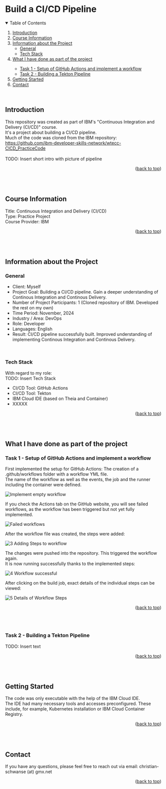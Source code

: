 <!-- Improved compatibility of back to top link: See: https://github.com/othneildrew/Best-README-Template/pull/73 -->
<a id="readme-top"></a>

# Build a CI/CD Pipeline
<!-- TABLE OF CONTENTS -->
<details open>
  <summary>Table of Contents</summary>
  <ol>
    <li><a href="#introduction">Introduction</a></li>
    <li>
      <a href="#course-information">Course Information</a>
    </li>
    <li>
      <a href="#information-about-the-project">Information about the Project</a>
      <ul>
        <li><a href="#general">General</a></li>
        <li><a href="#tech-stack">Tech Stack</a></li>
      </ul>
    </li>
    <li>
      <a href="#what-i-have-done-as-part-of-the-project">What I have done as part of the project</a></li>
      <ul>
        <li><a href="#task-1---setup-of-github-actions-and-implement-a-workflow">Task 1 - Setup of GitHub Actions and implement a workflow</a></li>
        <li><a href="#task-2---building-a-tekton-pipeline">Task 2 - Building a Tekton Pipeline</a></li>
      </ul>
    </li>
    <li><a href="#getting-started">Getting Started</a></li>
    <li><a href="#contact">Contact</a></li>
  </ol>
</details>
<br>


## Introduction
This repository was created as part of IBM's "Continuous Integration and Delivery (CI/CD)" course.<br>
It's a project about building a CI/CD pipeline.<br>
Much of the code was cloned from the IBM repository: https://github.com/ibm-developer-skills-network/wtecc-CICD_PracticeCode<br>
<br>
TODO: Insert short intro with picture of pipeline

<p align="right">(<a href="#readme-top">back to top</a>)</p>
<br>
<br>


## Course Information
Title: Continuous Integration and Delivery (CI/CD)<br>
Type: Practice Project<br>
Course Provider: IBM<br>
<p align="right">(<a href="#readme-top">back to top</a>)</p>
<br>
<br>


## Information about the Project
### General
- Client: Myself
- Project Goal: Building a CI/CD pipeline. Gain a deeper understanding of Continous Integration and Continous Delivery.
- Number of Project Participants: 1 (Cloned repository of IBM. Developed the rest on my own)
- Time Period: November, 2024
- Industry / Area: DevOps
- Role: Developer
- Languages: English
- Result: CI/CD pipeline successfully built. Improved understanding of implementing Continous Integration and Continous Delivery.
<br>

### Tech Stack
With regard to my role:<br>
TODO: Insert Tech Stack
- CI/CD Tool: GitHub Actions
- CI/CD Tool: Tekton
- IBM Cloud IDE (based on Theia and Container)
- XXXXX
<p align="right">(<a href="#readme-top">back to top</a>)</p>
<br>
<br>



## What I have done as part of the project

### Task 1 - Setup of GitHub Actions and implement a workflow
First implemented the setup for GitHub Actions: The creation of a .github/workflows folder with a workflow YML file.<br>
The name of the workflow as well as the events, the job and the runner including the container were defined.<br>

![Implement empty workflow](https://github.com/user-attachments/assets/d3d3f45d-a6e6-4123-ba7c-97f773486752)

If you check the Actions tab on the GitHub website, you will see failed workflows, as the workflow has been triggered but not yet fully implemented.

![Failed workflows](https://github.com/user-attachments/assets/c0988e0a-4227-4744-bcfa-7da8ee302a27)

After the workflow file was created, the steps were added:

![3 Adding Steps to workflow](https://github.com/user-attachments/assets/7be106b4-808f-4422-b555-3a19ca4ce973)

The changes were pushed into the repository. This triggered the workflow again.<br>
It is now running successfully thanks to the implemented steps:

![4 Workflow successful](https://github.com/user-attachments/assets/3f758410-a722-4f49-bfaf-b319a38ba068)

After clicking on the build job, exact details of the individual steps can be viewed:

![5 Details of Workflow Steps](https://github.com/user-attachments/assets/f1720b37-6542-4e02-b174-59a6d89d619f)

<p align="right">(<a href="#readme-top">back to top</a>)</p>
<br>
<br>


### Task 2 - Building a Tekton Pipeline
TODO: Insert text

<p align="right">(<a href="#readme-top">back to top</a>)</p>
<br>
<br>


## Getting Started
The code was only executable with the help of the IBM Cloud IDE.<br>
The IDE had many necessary tools and accesses preconfigured. These include, for example, Kubernetes installation or IBM Cloud Container Registry.
<p align="right">(<a href="#readme-top">back to top</a>)</p>
<br>
<br>



## Contact
If you have any questions, please feel free to reach out via email: christian-schwanse (at) gmx.net<br>
<p align="right">(<a href="#readme-top">back to top</a>)</p>

